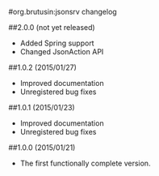 #org.brutusin:jsonsrv changelog

##2.0.0 (not yet released)
* Added Spring support
* Changed JsonAction API

##1.0.2 (2015/01/27)
* Improved documentation
* Unregistered bug fixes

##1.0.1 (2015/01/23)
* Improved documentation
* Unregistered bug fixes

##1.0.0 (2015/01/21)
* The first functionally complete version.
